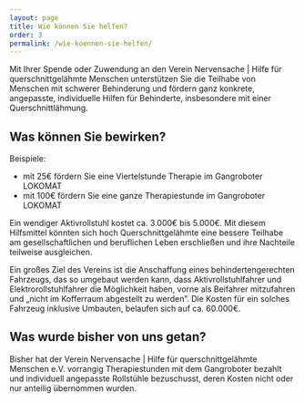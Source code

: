 ```yaml
---
layout: page
title: Wie können Sie helfen?
order: 3
permalink: /wie-koennen-sie-helfen/
---
```


Mit Ihrer Spende oder Zuwendung an den Verein Nervensache | Hilfe für
querschnittgelähmte Menschen unterstützen Sie die Teilhabe von Menschen mit
schwerer Behinderung und fördern ganz konkrete, angepasste, individuelle Hilfen für
Behinderte, insbesondere mit einer Querschnittlähmung.

## Was können Sie bewirken?
Beispiele:
 * mit 25€ fördern Sie eine Viertelstunde Therapie im Gangroboter LOKOMAT
 * mit 100€ fördern Sie eine ganze Therapiestunde im Gangroboter LOKOMAT

Ein wendiger Aktivrollstuhl kostet ca. 3.000€ bis 5.000€. Mit diesem Hilfsmittel
könnten sich hoch Querschnittgelähmte eine bessere Teilhabe am gesellschaftlichen
und beruflichen Leben erschließen und ihre Nachteile teilweise ausgleichen.

Ein großes Ziel des Vereins ist die Anschaffung eines behindertengerechten
Fahrzeugs, das so umgebaut werden kann, dass Aktivrollstuhlfahrer und
Elektrorollstuhlfahrer die Möglichkeit haben, vorne als Beifahrer mitzufahren und
„nicht im Kofferraum abgestellt zu werden”. Die Kosten für ein solches Fahrzeug
inklusive Umbauten, belaufen sich auf ca. 60.000€.

## Was wurde bisher von uns getan?
Bisher hat der Verein Nervensache | Hilfe für querschnittgelähmte Menschen e.V.
vorrangig Therapiestunden mit dem Gangroboter bezahlt und individuell angepasste
Rollstühle bezuschusst, deren Kosten nicht oder nur anteilig übernommen wurden.
